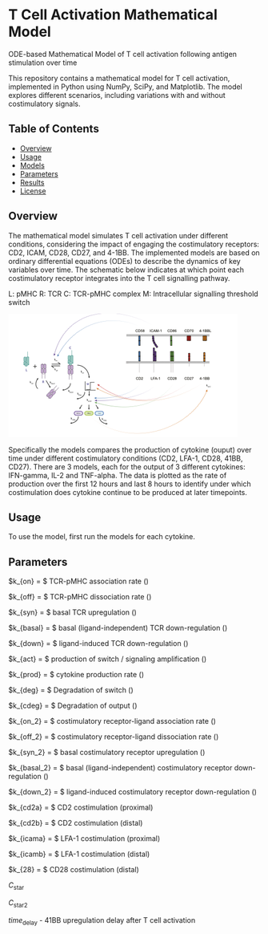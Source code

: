 # T Cell Activation Mathematical Model
ODE-based Mathematical Model of T cell activation following antigen stimulation over time

This repository contains a mathematical model for T cell activation, implemented in Python using NumPy, SciPy, and Matplotlib. The model explores different scenarios, including variations with and without costimulatory signals.

## Table of Contents

- [Overview](#overview)
- [Usage](#usage)
- [Models](#models)
- [Parameters](#parameters)
- [Results](#results)
- [License](#license)

## Overview

The mathematical model simulates T cell activation under different conditions, considering the impact of engaging the costimulatory receptors: CD2, ICAM, CD28, CD27, and 4-1BB. The implemented models are based on ordinary differential equations (ODEs) to describe the dynamics of key variables over time. The schematic below indicates at which point each costimulatory receptor integrates into the T cell signalling pathway.

L: pMHC
R: TCR
C: TCR-pMHC complex
M: Intracellular signalling threshold switch

![Figure Description](model_fig.png)

Specifically the models compares the production of cytokine (ouput) over time under different costimulatory conditions (CD2, LFA-1, CD28, 41BB, CD27). There are 3 models, each for the output of 3 different cytokines: IFN-gamma, IL-2 and TNF-alpha. The data is plotted as the rate of production over the first 12 hours and last 8 hours to identify under which costimulation does cytokine continue to be produced at later timepoints. 

## Usage

To use the model, first run the models for each cytokine.

## Parameters

$k_{on} = $ TCR-pMHC association rate ()

$k_{off} = $ TCR-pMHC dissociation rate ()

$k_{syn} = $ basal TCR upregulation ()

$k_{basal} = $ basal (ligand-independent) TCR down-regulation ()

$k_{down} = $ ligand-induced TCR down-regulation ()

$k_{act} = $ production of switch / signaling amplification ()

$k_{prod} = $ cytokine production rate ()

$k_{deg} = $ Degradation of switch ()

$k_{cdeg} = $ Degradation of output ()

$k_{on_2} = $ costimulatory receptor-ligand association rate ()

$k_{off_2} = $ costimulatory receptor-ligand dissociation rate ()

$k_{syn_2} = $ basal costimulatory receptor upregulation ()

$k_{basal_2} = $ basal (ligand-independent) costimulatory receptor down-regulation ()

$k_{down_2} = $ ligand-induced costimulatory receptor down-regulation ()

$k_{cd2a} = $ CD2 costimulation (proximal)

$k_{cd2b} = $ CD2 costimulation (distal)

$k_{icama} = $ LFA-1 costimulation (proximal)

$k_{icamb} = $ LFA-1 costimulation (distal)

$k_{28} = $ CD28 costimulation (distal)

$C_{\text{star}}$

$C_{\text{star2}}$

$time_{\text{delay}}$ - 41BB upregulation delay after T cell activation





